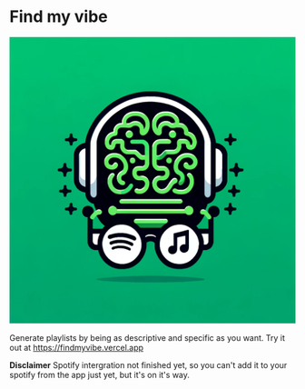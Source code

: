 # Find my vibe

<p align="center">
  <img src="public/bigbrainspotify.png" alt="" />
</p>

Generate playlists by being as descriptive and specific as you want. Try it out at https://findmyvibe.vercel.app

**Disclaimer** Spotify intergration not finished yet, so you can't add it to your spotify from the app just yet, but it's on it's way.
